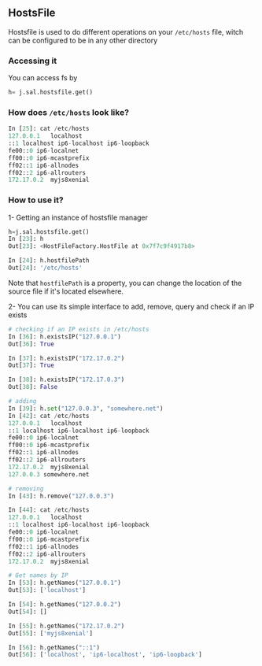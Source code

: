## HostsFile

Hostsfile is used to do different operations on your `/etc/hosts` file, witch can be configured to be in any other directory


### Accessing it

You can access fs by
```py
h= j.sal.hostsfile.get()
```

### How does `/etc/hosts` look like?

```python
In [25]: cat /etc/hosts
127.0.0.1	localhost
::1	localhost ip6-localhost ip6-loopback
fe00::0	ip6-localnet
ff00::0	ip6-mcastprefix
ff02::1	ip6-allnodes
ff02::2	ip6-allrouters
172.17.0.2	myjs8xenial
```

### How to use it?

1- Getting an instance of hostsfile manager

```python
h=j.sal.hostsfile.get()
In [23]: h
Out[23]: <HostFileFactory.HostFile at 0x7f7c9f4917b8>

In [24]: h.hostfilePath
Out[24]: '/etc/hosts'
```

Note that `hostfilePath` is a property, you can change the location of the source file if it's located elsewhere.

2- You can use its simple interface to add, remove, query and check if an IP exists

```python
# checking if an IP exists in /etc/hosts
In [36]: h.existsIP("127.0.0.1")
Out[36]: True

In [37]: h.existsIP("172.17.0.2")
Out[37]: True

In [38]: h.existsIP("172.17.0.3")
Out[38]: False

# adding
In [39]: h.set("127.0.0.3", "somewhere.net")
In [42]: cat /etc/hosts
127.0.0.1	localhost
::1	localhost ip6-localhost ip6-loopback
fe00::0	ip6-localnet
ff00::0	ip6-mcastprefix
ff02::1	ip6-allnodes
ff02::2	ip6-allrouters
172.17.0.2	myjs8xenial
127.0.0.3 somewhere.net

# removing
In [43]: h.remove("127.0.0.3")

In [44]: cat /etc/hosts
127.0.0.1	localhost
::1	localhost ip6-localhost ip6-loopback
fe00::0	ip6-localnet
ff00::0	ip6-mcastprefix
ff02::1	ip6-allnodes
ff02::2	ip6-allrouters
172.17.0.2	myjs8xenial

# Get names by IP
In [53]: h.getNames("127.0.0.1")
Out[53]: ['localhost']

In [54]: h.getNames("127.0.0.2")
Out[54]: []

In [55]: h.getNames("172.17.0.2")
Out[55]: ['myjs8xenial']

In [56]: h.getNames("::1")
Out[56]: ['localhost', 'ip6-localhost', 'ip6-loopback']
```